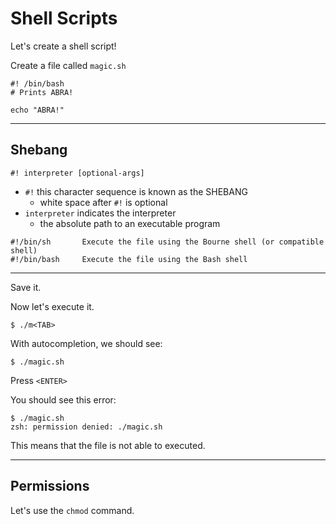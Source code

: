 # Shell Scripts

Let's create a shell script!

Create a file called `magic.sh`

```
#! /bin/bash
# Prints ABRA!

echo "ABRA!"
```

---
## Shebang
```
#! interpreter [optional-args]
```
- `#!` this character sequence is known as the SHEBANG
  - white space after `#!` is optional
- `interpreter` indicates the interpreter
  - the absolute path to an executable program


```
#!/bin/sh       Execute the file using the Bourne shell (or compatible shell)
#!/bin/bash     Execute the file using the Bash shell

```

----
Save it.

Now let's execute it.

```
$ ./m<TAB>
```

With autocompletion, we should see:
```
$ ./magic.sh
```

Press `<ENTER>`

You should see this error:
```
$ ./magic.sh
zsh: permission denied: ./magic.sh
```

This means that the file is not able to executed.

----
## Permissions


Let's use the `chmod` command.

